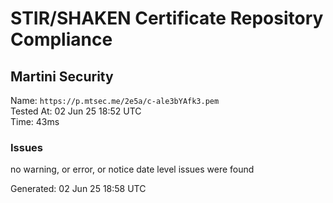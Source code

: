 # STIR/SHAKEN Certificate Repository Compliance

## Martini Security

Name: `https://p.mtsec.me/2e5a/c-ale3bYAfk3.pem`\
Tested At: 02 Jun 25 18:52 UTC\
Time: 43ms

### Issues

no warning, or error, or notice date level issues were found

Generated: 02 Jun 25 18:58 UTC